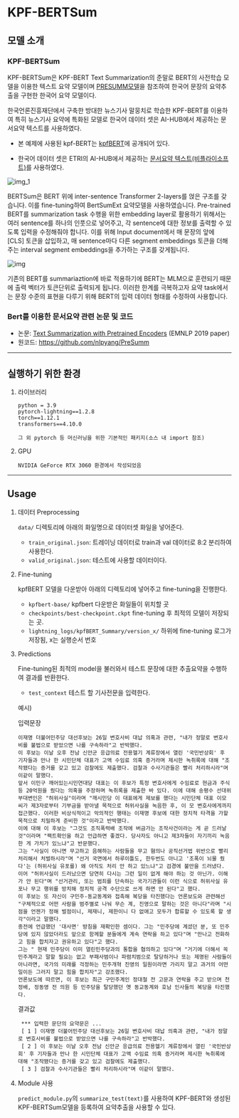 # KPF-BERTSum

## 모델 소개

### KPF-BERTSum

KPF-BERTSum은 KPF-BERT Text Summarization의 준말로 BERT의 사전학습 모델을 이용한 텍스트 요약 모델이며 [PRESUMM모델](https://github.com/nlpyang/PreSumm)을 참조하여 한국어 문장의 요약추출을 구현한 한국어 요약 모델이다.

한국언론진흥재단에서 구축한 방대한 뉴스기사 말뭉치로 학습한 KPF-BERT를 이용하여 특히 뉴스기사 요약에 특화된 모델로 한국어 데이터 셋은 AI-HUB에서 제공하는 문서요약 텍스트를 사용하였다.

- 본 예제에 사용된 kpf-BERT는 [kpfBERT](https://github.com/KPFBERT/kpfbert)에 공개되어 있다.

- 한국어 데이터 셋은 ETRI의 AI-HUB에서 제공하는 [문서요약 텍스트(비플라이소프트)](https://aihub.or.kr/aihubdata/data/view.do?currMenu=115&topMenu=100)를 사용하였다.  

![img_1](https://user-images.githubusercontent.com/87846939/221451320-442ed501-6bda-4aec-8ac0-bd159800516b.png)


BERTSum은 BERT 위에 inter-sentence Transformer 2-layers를 얹은 구조를 갖습니다. 이를 fine-tuning하여 BertSumExt 요약모델을 사용하였습니다. 
Pre-trained BERT를 summarization task 수행을 위한 embedding layer로 활용하기 위해서는 여러 sentence를 하나의 인풋으로 넣어주고, 각 sentence에 대한 정보를 출력할 수 있도록 입력을 수정해줘야 합니다.
이를 위해 Input document에서 매 문장의 앞에 [CLS] 토큰을 삽입하고, 매 sentence마다 다른 segment embeddings 토큰을 더해주는 interval segment embeddings을 추가하는 구조를 갖게됩니다.


![img](https://user-images.githubusercontent.com/87846939/221451340-0abe8d7a-00ae-499f-bbb2-14d4ac6b2ef3.png)


기존의 BERT를 summariaztion에 바로 적용하기에 BERT는 MLM으로 훈련되기 때문에 출력 벡터가 토큰단위로 출력되게 됩니다.
이러한 한계를 극복하고자 요약 task에서는 문장 수준의 표현을 다루기 위해 BERT의 입력 데이터 형태를 수정하여 사용합니다.

### Bert를 이용한 문서요약 관련 논문 및 코드

- 논문:  [Text Summarization with Pretrained Encoders](https://arxiv.org/abs/1908.08345) (EMNLP 2019 paper)
- 원코드: https://github.com/nlpyang/PreSumm


---
## 실행하기 위한 환경

1. 라이브러리

    ```
    python = 3.9
    pytorch-lightning==1.2.8
    torch==1.12.1
    transformers==4.10.0
    
    그 외 pytorch 등 머신러닝을 위한 기본적인 패키지(소스 내 import 참조)
    ```
    
2. GPU

    ```
    NVIDIA GeForce RTX 3060 환경에서 작성되었음
    ```
---
## Usage

1. 데이터 Preprocessing

   `data/` 디렉토리에 아래의 화일명으로 데이터셋 화일을 넣어준다.

   - `train_original.json`: 트레이닝 데이터로 train과 val 데이터로 8:2 분리하여 사용한다.  
   - `valid_original.json`: 테스트에 사용할 데이터이다.

   
2. Fine-tuning  

    kpfBERT 모델을 다운받아 아래의 디렉토리에 넣어주고 fine-tuning을 진행한다.

    - `kpfbert-base/` kpfbert 다운받은 화일들이 위치할 곳
    - `checkpoints/best-checkpoint.ckpt` fine-tuning 후 최적의 모델이 저장되는 곳.
    - `lightning_logs/kpfBERT_Summary/version_x/` 하위에 fine-tuning 로그가 저장됨, x는 실행순서 번호
    

3. Predictions  

   Fine-tuning된 최적의 model을 불러와서 테스트 문장에 대한 추출요약을 수행하여 결과를 반환한다.

   - `test_context` 테스트 할 기사전문을 입력한다.  
  
    예시)  
      
      입력문장
   ```
   이재명 더불어민주당 대선후보는 26일 변호사비 대납 의혹과 관련, "내가 정말로 변호사비를 불법으로 받았으면 나를 구속하라"고 반박했다.  
   이 후보는 이날 오후 전남 신안군 응급의료 전용헬기 계류장에서 열린 '국민반상회' 후 기자들과 만나 한 시민단체 대표가 고액 수임료 의혹 증거라며 제시한 녹취록에 대해 "조작됐다는 증거를 갖고 있고 검찰에도 제출했다. 검찰과 수사기관들은 빨리 처리하시라"며 이같이 말했다.  
   앞서 이민구 깨어있는시민연대당 대표는 이 후보가 특정 변호사에게 수임료로 현금과 주식 등 20억원을 줬다는 의혹을 주장하며 녹취록을 제출한 바 있다. 이에 대해 송평수 선대위 부대변인은 "허위사실"이라며 "깨시민당 이 대표에게 제보를 했다는 시민단체 대표 이모 씨가 제3자로부터 기부금을 받아낼 목적으로 허위사실을 녹음한 후, 이 모 변호사에게까지 접근했다. 이러한 비상식적이고 악의적인 행태는 이재명 후보에 대한 정치적 타격을 가할 목적으로 치밀하게 준비한 것"이라고 반박했다.  
   이에 대해 이 후보는 "그것도 조직폭력배 조작에 버금가는 조작사건이라는 게 곧 드러날 것"이라며 "팩트확인을 하고 언급하면 좋겠다. 당사자도 아니고 제3자들이 자기끼리 녹음한 게 가치가 있느냐"고 반문했다.  
   그는 "사실이 아니면 무고하고 음해하는 사람들을 무고 혐의나 공직선거법 위반으로 빨리 처리해서 처벌하시라"며 "선거 국면에서 하루이틀도, 한두번도 아니고 '조폭이 뇌물 줬다'는 (허위사실 유포를) 왜 아직도 처리 안 하고 있느냐"고 검경에 불만을 드러냈다.  
   이어 "허위사실이 드러났으면 당연히 다시는 그런 일이 없게 해야 하는 것 아닌가. 이해가 안 된다"며 "선거관리, 또는 범죄를 단속하는 국가기관들이 이런 식으로 허위사실 유포나 무고 행위를 방치해 정치적 공격 수단으로 쓰게 하면 안 된다"고 했다.  
   이 후보는 또 자신이 구민주-동교동계와 접촉해 복당을 타진했다는 언론보도와 관련해선 "구체적으로 어떤 사람을 범주별로 나눠 무슨 계, 진영으로 말하는 것은 아니다"라며 "시점을 언젠가 정해 벌점이니, 제재니, 제한이니 다 없애고 모두가 합류할 수 있도록 할 생각"이라고 말했다.  
   종전에 언급했던 '대사면' 방침을 재확인한 셈이다. 그는 "민주당에 계셨던 분, 또 민주당에 있지 않았더라도 앞으로 함께할 분들에게 계속 연락을 하고 있다"며 "만나고 전화하고 힘을 합치자고 권유하고 있다"고 했다.  
   그는 " 현재 민주당이 이미 열린민주당과의 통합을 협의하고 있다"며 "거기에 더해서 꼭 민주계라고 말할 필요는 없고 부패사범이나 파렴치범으로 탈당하거나 또는 제명된 사람들이 아니라면, 국가의 미래를 걱정하는 민주개혁 진영의 일원이라면 가리지 말고 과거의 어떤 일이든 그러지 말고 힘을 합치자"고 강조했다.  
   언론보도에 따르면, 이 후보는 최근 구민주계인 정대철 전 고문과 연락을 주고 받으며 천정배, 정동영 전 의원 등 민주당을 탈당했던 옛 동교동계와 호남 인사들의 복당을 타진했다.  
   ```
       
     결과값
   ```
    *** 입력한 문단의 요약문은 ...
    [ 1 ] 이재명 더불어민주당 대선후보는 26일 변호사비 대납 의혹과 관련, "내가 정말로 변호사비를 불법으로 받았으면 나를 구속하라"고 반박했다.  
    [ 2 ] 이 후보는 이날 오후 전남 신안군 응급의료 전용헬기 계류장에서 열린 '국민반상회' 후 기자들과 만나 한 시민단체 대표가 고액 수임료 의혹 증거라며 제시한 녹취록에 대해 "조작됐다는 증거를 갖고 있고 검찰에도 제출했다.  
    [ 3 ] 검찰과 수사기관들은 빨리 처리하시라"며 이같이 말했다.  
   ```
4. Module 사용

   `predict_module.py`의 `summarize_test(text)`를 사용하여 KPF-BERT와 생성된 KPF-BERTSum모델을 등록하여 요약추출을 사용할 수 있다.

